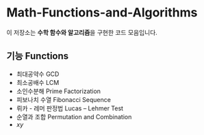 # Math-Functions-and-Algorithms

이 저장소는 **수학 함수와 알고리즘**을 구현한 코드 모음입니다.

## 기능 Functions

- 최대공약수 GCD
- 최소공배수 LCM
- 소인수분해 Prime Factorization
- 피보나치 수열 Fibonacci Sequence
- 뤼카 - 레머 판정법 Lucas – Lehmer Test
- 순열과 조합 Permutation and Combination
- $xy$
